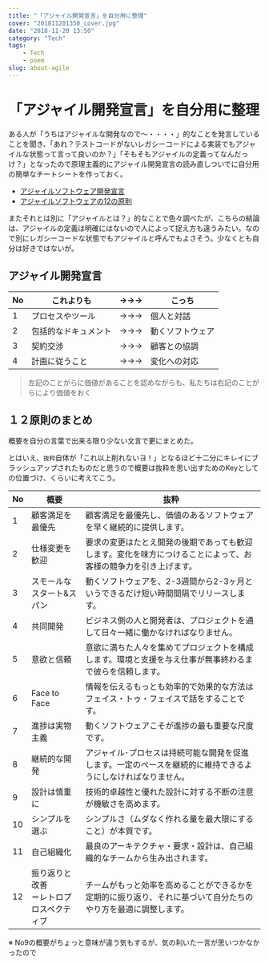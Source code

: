 ```yaml
---
title: "「アジャイル開発宣言」を自分用に整理"
cover: "201811201350_cover.jpg"
date: "2018-11-20 13:50"
category: "Tech"
tags:
    - Tech
    - poem
slug: about-agile
---
```


# 「アジャイル開発宣言」を自分用に整理

ある人が「うちはアジャイルな開発なので〜・・・・」的なことを発言していることを聞き、「あれ？テストコードがないレガシーコードによる実装でもアジャイルな状態って言って良いのか？」「そもそもアジャイルの定義ってなんだっけ？」となったので原理主義的にアジャイル開発宣言の読み直しついでに自分用の簡単なチートシートを作っておく。

- [アジャイルソフトウェア開発宣言](http://agilemanifesto.org/iso/ja/manifesto.html)
- [アジャイルソフトウェアの12の原則](http://agilemanifesto.org/iso/ja/principles.html)

またそれとは別に「アジャイルとは？」的なことで色々調べたが、こちらの結論は、アジャイルの定義は明確にはないので人によって捉え方も違うみたい。なので別にレガシーコードな状態でもアジャイルと呼んでもよさそう。少なくとも自分は好きではないが。

## アジャイル開発宣言

No|これよりも | →→→ | こっち
--|--|--|--
1|プロセスやツール| →→→ | 個人と対話
2|包括的なドキュメント | →→→ |動くソフトウェア
3|契約交渉 | →→→ | 顧客との協調
4|計画に従うこと | →→→ | 変化への対応

> 左記のことがらに価値があることを認めながらも、私たちは右記のことがらにより価値をおく

## １２原則のまとめ

概要を自分の言葉で出来る限り少ない文言で更にまとめた。

とはいえ、`抜粋`自体が「これ以上削れないヨ！」となるほど十二分にキレイにブラッシュアップされたものだと思うので概要は抜粋を思い出すためのKeyとしての位置づけ、くらいに考えてこう。

No | 概要　| 抜粋
--| -- | --
1|顧客満足を<br>最優先|顧客満足を最優先し、価値のあるソフトウェアを早く継続的に提供します。
2|仕様変更を<br>歓迎|要求の変更はたとえ開発の後期であっても歓迎します。変化を味方につけることによって、お客様の競争力を引き上げます。
3|スモールな<br>スタート&スパン|動くソフトウェアを、2-3週間から2-3ヶ月というできるだけ短い時間間隔でリリースします。
4|共同開発|ビジネス側の人と開発者は、プロジェクトを通して日々一緒に働かなければなりません。
5|意欲と信頼|意欲に満ちた人々を集めてプロジェクトを構成します。環境と支援を与え仕事が無事終わるまで彼らを信頼します。
6|Face to Face|情報を伝えるもっとも効率的で効果的な方法はフェイス・トゥ・フェイスで話をすることです。
7|進捗は実物主義|動くソフトウェアこそが進捗の最も重要な尺度です。
8|継続的な開発|アジャイル･プロセスは持続可能な開発を促進します。一定のペースを継続的に維持できるようにしなければなりません。
9|設計は慎重に|技術的卓越性と優れた設計に対する不断の注意が機敏さを高めます。
10|シンプルを選ぶ|シンプルさ（ムダなく作れる量を最大限にすること）が本質です。
11|自己組織化|最良のアーキテクチャ・要求・設計は、自己組織的なチームから生み出されます。
12|振り返りと改善<br>＝レトロプロスペクティブ|チームがもっと効率を高めることができるかを定期的に振り返り、それに基づいて自分たちのやり方を最適に調整します。

※ No9の概要がちょっと意味が違う気もするが、気の利いた一言が思いつかなかったので


